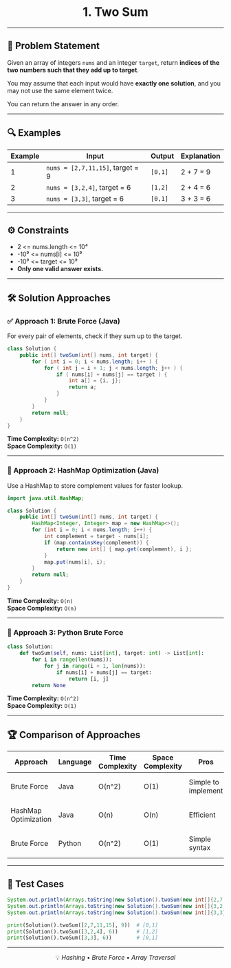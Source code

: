 
<div align="center">

# 1. Two Sum

</div>

---

## 📝 Problem Statement

Given an array of integers `nums` and an integer `target`, return **indices of the two numbers such that they add up to target**.

You may assume that each input would have **exactly one solution**, and you may not use the same element twice.

You can return the answer in any order.

---

## 🔍 Examples

| Example | Input | Output | Explanation |
|--------|-------|--------|-------------|
| 1 | `nums = [2,7,11,15]`, target = 9 | `[0,1]` | 2 + 7 = 9 |
| 2 | `nums = [3,2,4]`, target = 6 | `[1,2]` | 2 + 4 = 6 |
| 3 | `nums = [3,3]`, target = 6 | `[0,1]` | 3 + 3 = 6 |

---

## ⚙️ Constraints

- 2 <= nums.length <= 10⁴  
- -10⁹ <= nums[i] <= 10⁹  
- -10⁹ <= target <= 10⁹  
- **Only one valid answer exists.**

---

## 🛠️ Solution Approaches

### ✅ Approach 1: Brute Force (Java)

For every pair of elements, check if they sum up to the target.

```java
class Solution { 
    public int[] twoSum(int[] nums, int target) {
        for ( int i = 0; i < nums.length; i++ ) {
            for ( int j = i + 1; j < nums.length; j++ ) {
                if ( nums[i] + nums[j] == target ) {
                    int a[] = {i, j};
                    return a;
                }
            }
        }
        return null;
    }
}
```

**Time Complexity:** `O(n^2)`  
**Space Complexity:** `O(1)`

---

### 🚀 Approach 2: HashMap Optimization (Java)

Use a HashMap to store complement values for faster lookup.

```java
import java.util.HashMap;

class Solution {
    public int[] twoSum(int[] nums, int target) {
        HashMap<Integer, Integer> map = new HashMap<>();
        for (int i = 0; i < nums.length; i++) {
            int complement = target - nums[i];
            if (map.containsKey(complement)) {
                return new int[] { map.get(complement), i };
            }
            map.put(nums[i], i);
        }
        return null;
    }
}
```

**Time Complexity:** `O(n)`  
**Space Complexity:** `O(n)`

---

### 🐍 Approach 3: Python Brute Force

```python
class Solution:
    def twoSum(self, nums: List[int], target: int) -> List[int]:
        for i in range(len(nums)):
            for j in range(i + 1, len(nums)):
                if nums[i] + nums[j] == target:
                    return [i, j]
        return None
```

**Time Complexity:** `O(n^2)`  
**Space Complexity:** `O(1)`

---

## 🏆 Comparison of Approaches

| Approach                | Language | Time Complexity | Space Complexity | Pros                   | Cons                    |
|------------------------|----------|------------------|-------------------|------------------------|-------------------------|
| Brute Force            | Java     | O(n^2)           | O(1)              | Simple to implement    | Inefficient for large n |
| HashMap Optimization   | Java     | O(n)             | O(n)              | Efficient              | Extra space needed      |
| Brute Force            | Python   | O(n^2)           | O(1)              | Simple syntax          | Slower for large inputs |

---

## 🧪 Test Cases

```java
System.out.println(Arrays.toString(new Solution().twoSum(new int[]{2,7,11,15}, 9))); // [0,1]
System.out.println(Arrays.toString(new Solution().twoSum(new int[]{3,2,4}, 6)));     // [1,2]
System.out.println(Arrays.toString(new Solution().twoSum(new int[]{3,3}, 6)));       // [0,1]
```

```python
print(Solution().twoSum([2,7,11,15], 9))  # [0,1]
print(Solution().twoSum([3,2,4], 6))      # [1,2]
print(Solution().twoSum([3,3], 6))        # [0,1]
```

---

<div align="center">

💡 *Hashing* • *Brute Force* • *Array Traversal*

</div>
